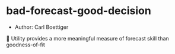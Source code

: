 # bad-forecast-good-decision

- Author: Carl Boettiger

:notebook: Utility provides a more meaningful measure of forecast skill than goodness-of-fit

